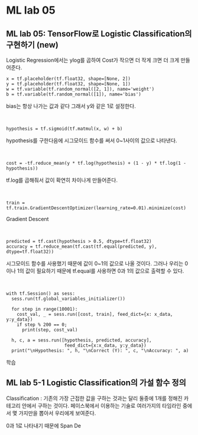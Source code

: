 # ML lab 05
## ML lab 05: TensorFlow로 Logistic Classification의 구현하기 (new)
Logistic Regression에서는 ylog를 곱하여 Cost가 작으면 더 작게 크면 더 크게 만들어준다.

~~~
x = tf.placeholder(tf.float32, shape=[None, 2])
y = tf.placeholder(tf.float32, shape=[None, 1])
w = tf.variable(tf.random_normal([2, 1]), name='weight')
b = tf.variable(tf.random_normal([1]), name='bias')
~~~
bias는 항상 나가는 값과 같다 그래서 y와 같은 1로 설정한다.

<br/>

~~~
hypothesis = tf.sigmoid(tf.matmul(x, w) + b)
~~~
hypothesis를 구한다음에 시그모이드 함수를 써서 0~1사이의 값으로 나타낸다.

<br/>

~~~
cost = -tf.reduce_mean(y * tf.log(hypothesis) + (1 - y) * tf.log(1 - hypothesis))
~~~
tf.log를 곱해줘서 값이 확연히 차이나게 만들어준다.

<br/>

~~~
train = tf.train.GradientDescentOptimizer(learning_rate=0.01).minimize(cost)
~~~
Gradient Descent

<br/>

~~~
predicted = tf.cast(hypothesis > 0.5, dtype=tf.float32)
accuracy = tf.reduce_mean(tf.cast(tf.equal(predicted, y), dtype=tf.float32))
~~~
시그모이드 함수를 사용했기 때문에 값이 0~1의 값으로 나올 것이다. 그러나 우리는 0이나 1의 값이 필요하기 때문에 tf.equal를 사용하면 0과 1의 값으로 출력할 수 있다.

<br/>

~~~
with tf.Session() as sess:
  sess.run(tf.global_variables_initializer())
  
  for step in range(10001):
    cost_val, _ = sess.run([cost, train], feed_dict={x: x_data, y:y_data})
    if step % 200 == 0;
      print(step, cost_val)
  
  h, c, a = sess.run([hypothesis, predicted, accuracy],
                      feed_dict={x:x_data, y:y_data})
  print("\nHypothesis: ", h, "\nCorrect (Y): ", c, "\nAccuracy: ", a)
~~~
학습

## ML lab 5-1 Logistic Classification의 가설 함수 정의

Classification : 기존의 가장 근접한 값을 구하는 것과는 달리 둘중에 1개를 정해진 카테고리 안에서 구하는 것이다.
페이스북에서 이용하는 기술로 여러가지의 타임라인 중에서 몇 가지만을 뽑아서 우리에게 보여준다.

0과 1로 나타내기 때문에
Span De

